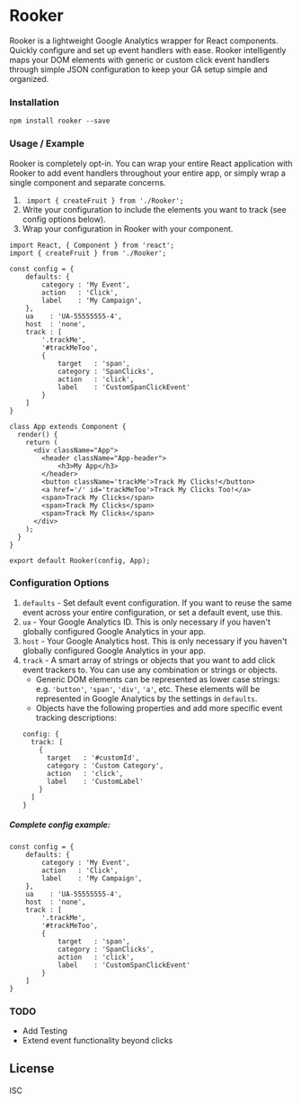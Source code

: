 # Rooker

Rooker is a lightweight Google Analytics wrapper for React components. Quickly configure and set up event handlers with ease. Rooker intelligently maps your DOM elements with generic or custom click event handlers through simple JSON configuration to keep your GA setup simple and organized.

### Installation
`npm install rooker --save`

### Usage / Example
Rooker is completely opt-in. You can wrap your entire React application with Rooker to add event handlers throughout your entire app, or simply wrap a single component and separate concerns.

1) ` import { createFruit } from './Rooker';`
2) Write your configuration to include the elements you want to track (see config options below).
3) Wrap your configuration in Rooker with your component.

```
import React, { Component } from 'react';
import { createFruit } from './Rooker';

const config = {
	defaults: {
		category : 'My Event',
		action   : 'Click',
		label    : 'My Campaign',
	},
	ua    : 'UA-55555555-4',
	host  : 'none',
	track : [
		'.trackMe',
		'#trackMeToo',
		{
			target   : 'span',
			category : 'SpanClicks',
			action   : 'click',
			label    : 'CustomSpanClickEvent'
		}
	]
}

class App extends Component {
  render() {
    return (
      <div className="App">
        <header className="App-header">
            <h3>My App</h3>
        </header>
		<button className='trackMe'>Track My Clicks!</button>
        <a href='/' id='trackMeToo'>Track My Clicks Too!</a>
        <span>Track My Clicks</span>
        <span>Track My Clicks</span>
        <span>Track My Clicks</span>
      </div>
    );
  }
}

export default Rooker(config, App);
```

### Configuration Options

1) `defaults` - Set default event configuration. If you want to reuse the same event across your entire configuration, or set a default event, use this.
2) `ua` - Your Google Analytics ID. This is only necessary if you haven't globally configured Google Analytics in your app.
3) `host` - Your Google Analytics host. This is only necessary if you haven't globally configured Google Analytics in your app.
4) `track` - A smart array of strings or objects that you want to add click event trackers to. You can use any combination or strings or objects.
    - Generic DOM elements can be represented as lower case strings: e.g. `'button'`, `'span'`, `'div'`, `'a'`, etc. These elements will be represented in Google Analytics by the settings in `defaults`.
    - Objects have the following properties and add more specific event tracking descriptions:
    ```
    config: {
      track: [
        {
          target   : '#customId',
          category : 'Custom Category',
          action   : 'click',
          label    : 'CustomLabel'
        }
      ]
    }
    ```
    
##### Complete config example:

```
const config = {
	defaults: {
		category : 'My Event',
		action   : 'Click',
		label    : 'My Campaign',
	},
	ua    : 'UA-55555555-4',
	host  : 'none',
	track : [
		'.trackMe',
		'#trackMeToo',
		{
			target   : 'span',
			category : 'SpanClicks',
			action   : 'click',
			label    : 'CustomSpanClickEvent'
		}
	]
}
```




### TODO

 - Add Testing
 - Extend event functionality beyond clicks

License
----

ISC
